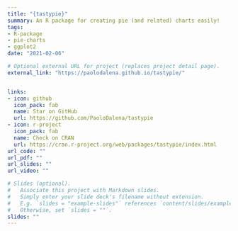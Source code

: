```yaml
---
title: "{tastypie}"
summary: An R package for creating pie (and related) charts easily!
tags:
- R-package
- pie-charts
- ggplot2
date: "2021-02-06"

# Optional external URL for project (replaces project detail page).
external_link: "https://paolodalena.github.io/tastypie/"


links:
- icon: github
  icon_pack: fab
  name: Star on GitHub
  url: https://github.com/PaoloDalena/tastypie
- icon: r-project
  icon_pack: fab
  name: Check on CRAN
  url: https://cran.r-project.org/web/packages/tastypie/index.html
url_code: ""
url_pdf: ""
url_slides: ""
url_video: ""

# Slides (optional).
#   Associate this project with Markdown slides.
#   Simply enter your slide deck's filename without extension.
#   E.g. `slides = "example-slides"` references `content/slides/example-slides.md`.
#   Otherwise, set `slides = ""`.
slides: ""
---
```


